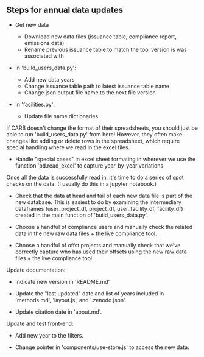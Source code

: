 ## Steps for annual data updates

- Get new data

  - Download new data files (issuance table, compliance report, emissions data)
  - Rename previous issuance table to match the tool version is was associated with

- In 'build_users_data.py':

  - Add new data years
  - Change issuance table path to latest issuance table name
  - Change json output file name to the next file version

- In 'facilities.py':
  - Update file name dictionaries

If CARB doesn't change the format of their spreadsheets, you should just be able to run 'build_users_data.py' from here! However, they often make changes like adding or delete rows in the spreadsheet, which require special handling where we read in the excel files.

- Handle "special cases" in excel sheet formating in wherever we use the function 'pd.read_excel' to capture year-by-year variations

Once all the data is successfully read in, it's time to do a series of spot checks on the data. (I usually do this in a jupyter notebook.)

- Check that the data at head and tail of each new data file is part of the new database. This is easiest to do by examining the intermediary dataframes (user_project_df, project_df, user_facility_df, facility_df) created in the main function of 'build_users_data.py'.

- Choose a handful of compliance users and manually check the related data in the new raw data files + the live compliance tool.

- Choose a handful of offst projects and manually check that we've correctly capture who has used their offsets using the new raw data files + the live compliance tool.

Update documentation:

- Indicate new version in 'README.md'

- Update the "last updated" date and list of years included in 'methods.md', 'layout.js', and '.zenodo.json'.

- Update citation date in 'about.md'.

Update and test front-end:

- Add new year to the filters.

- Change pointer in 'components/use-store.js' to access the new data.
